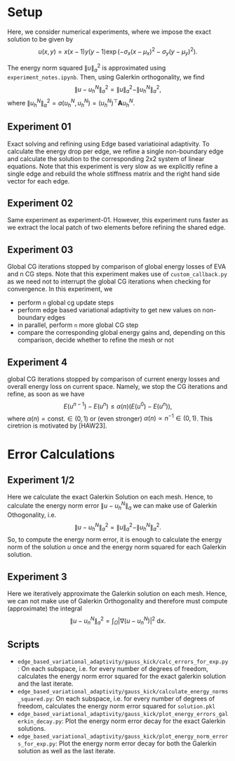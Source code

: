 # Setup

Here, we consider numerical experiments, where we impose the exact solution to be given by
$$
u(x,y) = x(x-1)y(y-1)\exp( - \sigma_x (x-\mu_x)^2 - \sigma_y (y-\mu_y)^2 ).
$$

The energy norm squared $\|u\|_a^2$ is approximated using `experiment_notes.ipynb`.
Then, using Galerkin orthogonality, we find
$$
\|u - u_h^N\|_a^2 = \|u\|_a^2 - \|u_h^N\|_a^2,
$$
where $\|u_h^N\|_a^2 = a(u_h^N, u_h^N) = (u_h^N)^\top \mathbf{A} u_h^N$.

## Experiment 01
Exact solving and refining using Edge based variatioinal adaptivity.
To calculate the energy drop per edge, we refine a single non-boundary edge
and calculate the solution to the corresponding 2x2 system of linear equations.
Note that this experiment is very slow as we explicitly refine a single edge
and rebuild the whole stiffness matrix and the right hand side vector for each edge.

## Experiment 02
Same experiment as experiment-01.
However, this experiment runs faster as we extract the local patch of
two elements before refining the shared edge.

## Experiment 03
Global CG iterations stopped by comparison of global energy losses of EVA and n CG steps.
Note that this experiment makes use of `custom_callback.py` as we need not to interrupt the
global CG iterations when checking for convergence.
In this experiment, we
- perform `n` global cg update steps
- perform edge based variational adaptivity to get new values on non-boundary edges
- in parallel, perform `n` more global CG step
- compare the corresponding global energy gains and, depending on this comparison, decide whether to refine the mesh or not

## Experiment 4
global CG iterations stopped by comparison of current energy losses and overall energy loss on current space. Namely, we stop the CG iterations and refine, as soon as we have
$$
E(u^{n-1}) - E(u^n) \leq \alpha(n) \Big(E(u^0) - E(u^n)\Big),
$$
where $\alpha(n) =\text{const}. \in (0, 1)$ or (even stronger) $\alpha(n) \propto n^{-1} \in (0, 1)$.
This ciretrion is motivated by [HAW23].

# Error Calculations

## Experiment 1/2
Here we calculate the exact Galerkin Solution on each mesh.
Hence, to calculate the energy norm error $\|u - u^N_h\|_a$ we can make use
of Galerkin Othogonality, i.e.
$$
\|u - u^N_h\|^2_a = \|u\|_a^2 - \|u^N_h\|_a^2.
$$
So, to compute the energy norm error, it is enough to calculate
the energy norm of the solution $u$ once
and the energy norm squared for each Galerkin solution.

## Experiment 3
Here we iteratively approximate the Galerkin solution on each mesh.
Hence, we can not make use of Galerkin Orthogonality and therefore
must compute (approximate) the integral
$$
\|u - u_n^N\|_a^2 = \int_{\Omega} |\nabla(u - u_n^N)|^2 ~ \mathrm{d}x.
$$

## Scripts

- `edge_based_variational_adaptivity/gauss_kick/calc_errors_for_exp.py`:
  On each subspace, i.e. for every number of degrees of freedom,
  calculates the energy norm error squared for the exact galerkin solution
  and the last iterate.
- `edge_based_variational_adaptivity/gauss_kick/calculate_energy_norms_squared.py`:
  On each subspace, i.e. for every number of degrees of freedom,
  calculates the energy norm error squared for `solution.pkl`
- `edge_based_variational_adaptivity/gauss_kick/plot_energy_errors_galerkin_decay.py`:
  Plot the energy norm error decay for the exact Galerkin solutions.
- `edge_based_variational_adaptivity/gauss_kick/plot_energy_norm_errors_for_exp.py`:
  Plot the energy norm error decay for both the Galerkin solution as well as the last iterate.
